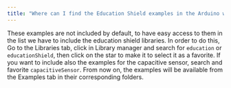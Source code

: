 ```yaml
---
title: "Where can I find the Education Shield examples in the Arduino web editor?"
---
```


These examples are not included by default, to have easy access to them in the list we have to include the education shield libraries. In order to do this, Go to the Libraries tab, click in Library manager and search for `education` or `educationShield`, then click on the star to make it to select it as a favorite. If you want to include also the examples for the capacitive sensor, search and favorite `capacitiveSensor`. From now on, the examples will be available from the Examples tab in their corresponding folders.
